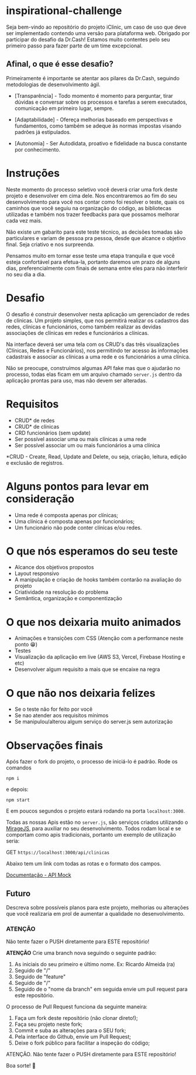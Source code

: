 # inspirational-challenge

Seja bem-vindo ao repositório do projeto iClinic, um caso de uso que deve ser implementado contendo uma versão para plataforma web. Obrigado por participar do desafio da Dr.Cash! Estamos muito contentes pelo seu primeiro passo para fazer parte de um time excepcional.

## Afinal, o que é esse desafio?

Primeiramente é importante se atentar aos pilares da Dr.Cash, seguindo metodologias de desenvolvimento ágil.

- [Transparência] - Todo momento é momento para perguntar, tirar dúvidas e conversar sobre os processos e tarefas a serem executados, comunicação em primeiro lugar, sempre.

- [Adaptabilidade] - Ofereça melhorias baseado em perspectivas e fundamentos, como também se adeque às normas impostas visando padrões já estipulados.

- [Autonomia] - Ser Autodidata, proativo e fidelidade na busca constante por conhecimento.

# Instruções

Neste momento do processo seletivo você deverá criar uma fork deste projeto e desenvolver em cima dele. Nos encontraremos ao fim do seu desenvolvimento para você nos contar como foi resolver o teste, quais os caminhos que você seguiu na organização do código, as bibliotecas utilizadas e também nos trazer feedbacks para que possamos melhorar cada vez mais.

Não existe um gabarito para este teste técnico, as decisões tomadas são particulares e variam de pessoa pra pessoa, desde que alcance o objetivo final. Seja criativo e nos surpreenda.

Pensamos muito em tornar esse teste uma etapa tranquila e que você esteja confortável para efetua-la, portanto daremos um prazo de alguns dias, preferencialmente com finais de semana entre eles para não interferir no seu dia a dia.


# Desafio 

O desafio é construir desenvolver nesta aplicação um gerenciador de redes de clínicas. Um projeto simples, que nos permitirá realizar os cadastros das redes, clínicas e funcionários, como também realizar as devidas associações de clínicas em redes e funcionários a clínicas.

Na interface deverá ser uma tela com os CRUD's das três visualizações (Clínicas, Redes e Funcionários), nos permitindo ter acesso às informações cadastrais e associar as clínicas a uma rede e os funcionários a uma clínica.

Não se preocupe, construímos algumas API fake mas que o ajudarão no processo, todas elas ficam em um arquivo chamado `server.js` dentro da aplicação prontas para uso, mas não devem ser alteradas.

# Requisitos

- CRUD* de redes
- CRUD* de clínicas
- CRD funcionários (sem update)
- Ser possível associar uma ou mais clínicas a uma rede
- Ser possível associar um ou mais funcionários a uma clínica

*CRUD - Create, Read, Update and Delete, ou seja, criação, leitura, edição e exclusão de registros.


# Alguns pontos para levar em consideração

- Uma rede é composta apenas por clínicas;
- Uma clínica é composta apenas por funcionários;
- Um funcionário não pode conter clínicas e/ou redes.

# O que nós esperamos do seu teste

- Alcance dos objetivos propostos
- Layout responsivo
- A manipulação e criação de hooks também contarão na avaliação do projeto
- Criatividade na resolução do problema
- Semântica, organização e componentização

# O que nos deixaria muito animados

- Animações e transições com CSS (Atenção com a performance neste ponto 😁)
- Testes
- Visualização da aplicação em live (AWS S3, Vercel, Firebase Hosting e etc)
- Desenvolver algum requisito a mais que se encaixe na regra

# O que não nos deixaria felizes
 
- Se o teste não for feito por você
- Se nao atender aos requisitos mínimos
- Se manipulou/alterou algum serviço do server.js sem autorização

# Observações finais

Após fazer o fork do projeto, o processo de iniciá-lo é padrão. 
Rode os comandos

`npm i`

e depois:

`npm start`

E em poucos segundos o projeto estará rodando na porta `localhost:3000`.

Todas as nossas Apis estão no `server.js`, são serviços criados utilizando o [MirageJS](https://miragejs.com/), para auxiliar no seu desenvolvimento. Todos rodam local e se comportam como apis tradicionais, portanto um exemplo de utilização seria:

GET `https://localhost:3000/api/clinicas`

Abaixo tem um link com todas as rotas e o formato dos campos.

[Documentação - API Mock](https://docs.google.com/document/d/1pFGRIqrD8Hx913ky6V_7KZd0tEjVLnsjv1nTRt0OulY/edit?usp=sharing)

## Futuro

Descreva sobre possíveis planos para este projeto, melhorias ou alterações que você realizaria em prol de aumentar a qualidade no desenvolvimento.

    
### **ATENÇÃO**

Não tente fazer o PUSH diretamente para ESTE repositório!

**ATENÇÃO**
Crie uma branch nova seguindo o seguinte padrão:
1. As iniciais do seu primeiro e último nome. Ex: Ricardo Almeida (ra)
2. Seguido de "/" 
3. Seguido de "feature"
4. Seguido de "/" 
5. Seguido de o "nome da branch"
em seguida envie um pull request para este repositório. 


O processo de Pull Request funciona da seguinte maneira:

1. Faça um fork deste repositório (não clonar direto!);
2. Faça seu projeto neste fork;
3. Commit e suba as alterações para o SEU fork;
4. Pela interface do Github, envie um Pull Request;
5. Deixe o fork público para facilitar a inspeção do código;

ATENÇÃO.
Não tente fazer o PUSH diretamente para ESTE repositório!


Boa sorte! 🤞
